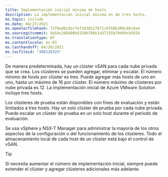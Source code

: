 ```yaml
---
title: Implementación inicial mínima de hosts
description: La implementación inicial mínima es de tres hosts.
ms.topic: include
ms.date: 04/27/2021
ms.openlocfilehash: 72f0ad6c02c7ef24301276f1c6f68b300c86c0a4
ms.sourcegitcommit: 4a54c268400b4158b78bb1d37235b79409cb5816
ms.translationtype: HT
ms.contentlocale: es-ES
ms.lasthandoff: 04/28/2021
ms.locfileid: "108126325"
---
```

<!-- Used in production-ready-deployment-steps.md and concepts-private-clouds-clusters.md -->


De manera predeterminada, hay un clúster vSAN para cada nube privada que se crea. Los clústeres se pueden agregar, eliminar y escalar.  El número mínimo de hosts por clúster es tres. Puede agregar más hosts de uno en uno, hasta un máximo de 16 por clúster. El número máximo de clústeres por nube privada es 12.  La implementación inicial de Azure VMware Solution incluye tres hosts. 

Los clústeres de prueba están disponibles con fines de evaluación y están limitados a tres hosts. Hay un solo clúster de prueba por cada nube privada. Puede escalar un clúster de prueba en un solo host durante el período de evaluación.

Se usa vSphere y NSX-T Manager para administrar la mayoría de los otros aspectos de la configuración o del funcionamiento de los clústeres. Todo el almacenamiento local de cada host de un clúster está bajo el control de vSAN.

>[!TIP]
>Si necesita aumentar el número de implementación inicial, siempre puede extender el clúster y agregar clústeres adicionales más adelante.